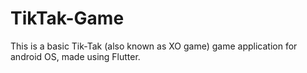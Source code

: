 # TikTak-Game
This is a basic Tik-Tak (also known as XO game) game application for android OS, made using Flutter.
